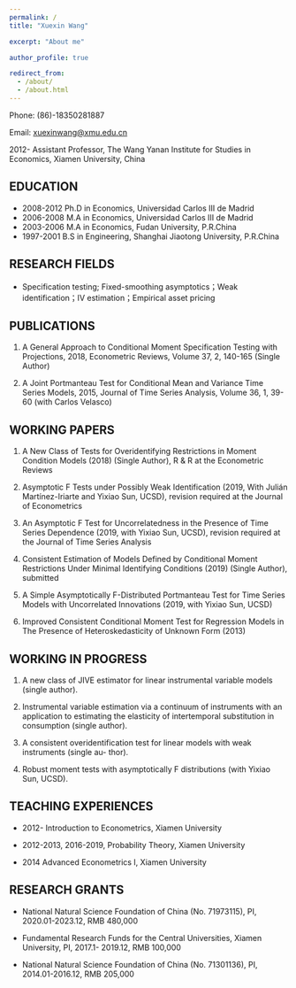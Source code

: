 ```yaml
---
permalink: /
title: "Xuexin Wang"

excerpt: "About me"

author_profile: true

redirect_from: 
  - /about/
  - /about.html
---  
```


Phone: (86)-18350281887

Email: xuexinwang@xmu.edu.cn

2012-	Assistant Professor, The Wang Yanan Institute for Studies in Economics, Xiamen University, China

## EDUCATION

*	2008-2012	Ph.D in Economics, Universidad Carlos III de Madrid
*	2006-2008	M.A in Economics, Universidad Carlos III de Madrid
*	2003-2006	M.A in Economics, Fudan University, P.R.China
*	1997-2001	B.S in Engineering, Shanghai Jiaotong University, P.R.China

## RESEARCH FIELDS

* Specification testing; Fixed-smoothing asymptotics；Weak identification；IV estimation；Empirical asset pricing 

## PUBLICATIONS

1.	A General Approach to Conditional Moment Specification Testing with Projections,  2018, Econometric Reviews, Volume 37, 2, 140-165 (Single Author)

2.	A Joint Portmanteau Test for Conditional Mean and Variance Time Series Models, 2015, Journal of Time Series Analysis, Volume 36, 1, 39-60 (with Carlos Velasco)

## WORKING PAPERS

1.	A New Class of Tests for Overidentifying Restrictions in Moment Condition Models (2018) (Single Author), R & R at the Econometric Reviews

2.	Asymptotic F Tests under Possibly Weak Identification (2019, With Julián Martínez-Iriarte and Yixiao Sun, UCSD), revision required at the Journal of Econometrics

3.	An Asymptotic F Test for Uncorrelatedness in the Presence of Time Series Dependence (2019, with Yixiao Sun, UCSD), revision required at the Journal of Time Series Analysis

4.	Consistent Estimation of Models Defined by Conditional Moment Restrictions Under Minimal Identifying Conditions (2019) (Single Author), submitted

5.	A Simple Asymptotically F-Distributed Portmanteau Test for Time Series Models with Uncorrelated Innovations (2019, with Yixiao Sun, UCSD)

6.	Improved Consistent Conditional Moment Test for Regression Models in The Presence   of Heteroskedasticity of Unknown Form (2013)

## WORKING  IN PROGRESS

1.	A new class of JIVE estimator for linear instrumental variable models (single author).

2.	Instrumental variable estimation via a continuum of instruments with an application to estimating the elasticity of intertemporal substitution in consumption (single author).

3.	A consistent overidentification test for linear models with weak instruments (single au- thor).

4.	Robust moment tests with asymptotically F distributions (with Yixiao Sun, UCSD).

## TEACHING  EXPERIENCES

* 2012-	Introduction to Econometrics, Xiamen University
 
* 2012-2013, 2016-2019, Probability Theory, Xiamen University
 
* 2014	Advanced Econometrics I, Xiamen University


## RESEARCH GRANTS

*	National Natural Science Foundation of China (No. 71973115), PI, 2020.01-2023.12,  RMB 480,000

*	Fundamental Research Funds for the Central Universities, Xiamen University, PI, 2017.1- 2019.12, RMB 100,000

*	National Natural Science Foundation of China (No. 71301136), PI, 2014.01-2016.12,  RMB 205,000
